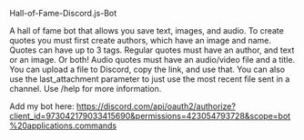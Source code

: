 Hall-of-Fame-Discord.js-Bot

A hall of fame bot that allows you save text, images, and audio. To create quotes you must first create authors, which have an image and name. Quotes can have up to 3 tags. Regular quotes must have an author, and text or an image. Or both! Audio quotes must have an audio/video file and a title. You can upload a file to Discord, copy the link, and use that. You can also use the last_attachment parameter to just use the most recent file sent in a channel. Use /help for more information.

Add my bot here: https://discord.com/api/oauth2/authorize?client_id=973042179033415690&permissions=423054793728&scope=bot%20applications.commands